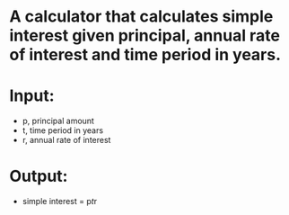 # A calculator that calculates simple interest given principal, annual rate of interest and time period in years.

# Input:
- p, principal amount
- t, time period in years
- r, annual rate of interest
# Output:
- simple interest = p*t*r
